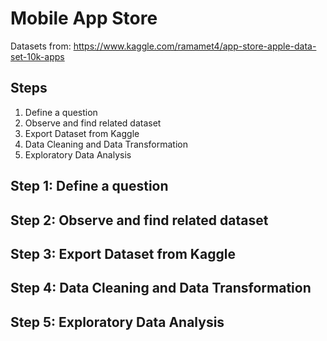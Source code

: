 # Mobile App Store
Datasets from: https://www.kaggle.com/ramamet4/app-store-apple-data-set-10k-apps

## Steps
1. Define a question
2. Observe and find related dataset
3. Export Dataset from Kaggle
4. Data Cleaning and Data Transformation
5. Exploratory Data Analysis

## Step 1: Define a question
## Step 2: Observe and find related dataset
## Step 3: Export Dataset from Kaggle
## Step 4: Data Cleaning and Data Transformation
## Step 5: Exploratory Data Analysis
